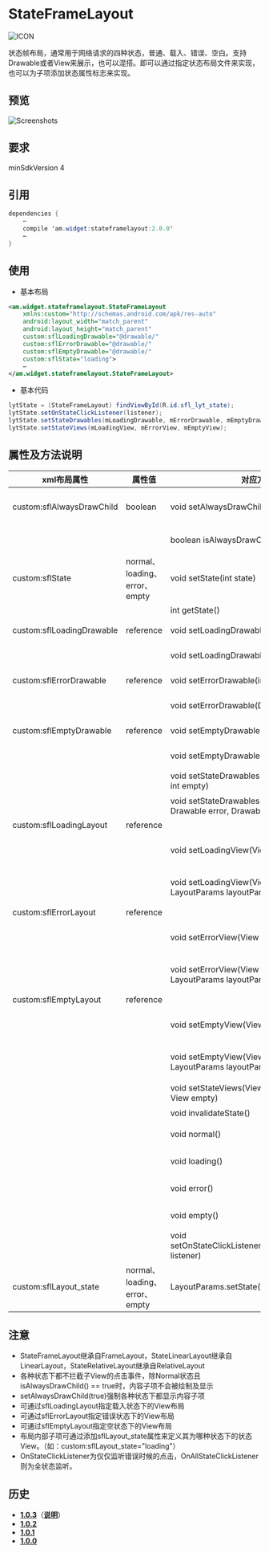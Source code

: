 # StateFrameLayout
![ICON](https://raw.githubusercontent.com/AlexMofer/ProjectX/master/stateframelayout/icon.png)

状态帧布局，通常用于网络请求的四种状态，普通、载入、错误、空白。支持Drawable或者View来展示，也可以混搭。即可以通过指定状态布局文件来实现，也可以为子项添加状态属性标志来实现。
## 预览
![Screenshots](https://raw.githubusercontent.com/AlexMofer/ProjectX/master/stateframelayout/screenshots.gif)
## 要求
minSdkVersion 4
## 引用
```java
dependencies {
    ⋯
    compile 'am.widget:stateframelayout:2.0.0'
    ⋯
}
```
## 使用
- 基本布局
```xml
<am.widget.stateframelayout.StateFrameLayout
    xmlns:custom="http://schemas.android.com/apk/res-auto"
    android:layout_width="match_parent"
    android:layout_height="match_parent"
    custom:sflLoadingDrawable="@drawable/"
    custom:sflErrorDrawable="@drawable/"
    custom:sflEmptyDrawable="@drawable/"
    custom:sflState="loading">
    ⋯
</am.widget.stateframelayout.StateFrameLayout>
```
- 基本代码
```java
lytState = (StateFrameLayout) findViewById(R.id.sfl_lyt_state);
lytState.setOnStateClickListener(listener);
lytState.setStateDrawables(mLoadingDrawable, mErrorDrawable, mEmptyDrawable);
lytState.setStateViews(mLoadingView, mErrorView, mEmptyView);
```
## 属性及方法说明
xml布局属性|属性值|对应方法|说明
---|---|---|---
custom:sflAlwaysDrawChild|boolean|void setAlwaysDrawChild(boolean draw)|设置是否始终绘制子项
|||boolean isAlwaysDrawChild()|是否始终绘制子项
custom:sflState|normal、loading、error、empty|void setState(int state)|设置状态
|||int getState()|获取状态
custom:sflLoadingDrawable|reference|void setLoadingDrawable(int loading)|设置载入 Drawable
|||void setLoadingDrawable(Drawable loading)|设置载入 Drawable
custom:sflErrorDrawable|reference|void setErrorDrawable(int error)|设置错误 Drawable
|||void setErrorDrawable(Drawable error)|设置错误 Drawable
custom:sflEmptyDrawable|reference|void setEmptyDrawable(int empty)|设置空白 Drawable
|||void setEmptyDrawable(Drawable empty)|设置空白 Drawable
|||void setStateDrawables(int loading, int error, int empty)|设置状态 Drawable
|||void setStateDrawables(Drawable loading, Drawable error, Drawable empty)|设置状态 Drawable
custom:sflLoadingLayout|reference|||设置载入状态下的View布局
|||void setLoadingView(View loadingView)|设置自定义载入View
|||void setLoadingView(View loadingView, LayoutParams layoutParams)|设置自定义载入View
custom:sflErrorLayout|reference|||设置错误状态下的View布局
|||void setErrorView(View errorView)|设置自定义错误View
|||void setErrorView(View errorView, LayoutParams layoutParams)|设置自定义错误View
custom:sflEmptyLayout|reference|||设置空状态下的View布局
|||void setEmptyView(View emptyView)|设置自定义空白View
|||void setEmptyView(View emptyView, LayoutParams layoutParams)|设置自定义空白View
|||void setStateViews(View loading, View error, View empty)|设置状态View
|||void invalidateState()|刷新状态
|||void normal()|修改状态为普通
|||void loading()|修改状态为载入
|||void error()|修改状态为错误
|||void empty()|修改状态为空白
|||void setOnStateClickListener(OnStateClickListener listener)|状态点击监听
custom:sflLayout_state|normal、loading、error、empty|LayoutParams.setState(int state)|为布局内部的子项设置状态


## 注意
- StateFrameLayout继承自FrameLayout，StateLinearLayout继承自LinearLayout，StateRelativeLayout继承自RelativeLayout
- 各种状态下都不拦截子View的点击事件，除Normal状态且isAlwaysDrawChild() == true时，内容子项不会被绘制及显示
- setAlwaysDrawChild(true)强制各种状态下都显示内容子项
- 可通过sflLoadingLayout指定载入状态下的View布局
- 可通过sflErrorLayout指定错误状态下的View布局
- 可通过sflEmptyLayout指定空状态下的View布局
- 布局内部子项可通过添加sflLayout_state属性来定义其为哪种状态下的状态View。（如：custom:sflLayout_state="loading"）
- OnStateClickListener为仅仅监听错误时候的点击，OnAllStateClickListener则为全状态监听。

## 历史
- [**1.0.3**](https://bintray.com/alexmofer/maven/StateFrameLayout/1.0.3)（[**说明**](https://github.com/AlexMofer/ProjectX/tree/master/stateframelayout/history/1.0.3)）
- [**1.0.2**](https://bintray.com/alexmofer/maven/StateFrameLayout/1.0.2)
- [**1.0.1**](https://bintray.com/alexmofer/maven/StateFrameLayout/1.0.1)
- [**1.0.0**](https://bintray.com/alexmofer/maven/StateFrameLayout/1.0.0)